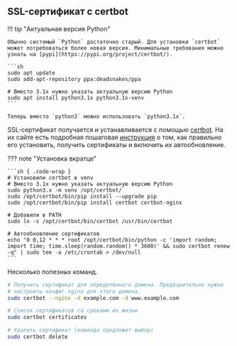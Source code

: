 

## SSL-сертификат с certbot

!!! tip "Актуальная версия Python"

    Обычно системый `Python` достаточно старый. Для установки `certbot` может потребоваться более новая версия. Минимальные требования можно узнать на [pypi](https://pypi.org/project/certbot/).

    ```sh
    sudo apt update
    sudo add-apt-repository ppa:deadsnakes/ppa

    # Вместо 3.1x нужно указать актуальную версию Python
    sudo apt install python3.1x python3.1x-venv 
    ```

    Теперь вместо `python3` можно использовать `python3.1x`.

SSL-сертификат получается и устанавливается с помощью [certbot](https://github.com/certbot/certbot). На их сайте есть подробная пошаговая [инструкция](https://certbot.eff.org/instructions?ws=nginx&os=pip) о том, как правильно его установить, получить сертификаты и включить их автообновление.

??? note "Установка вкратце"

    ```sh { .code-wrap }
    # Установили certbot в venv
    # Вместо 3.1x нужно указать актуальную версию Python
    sudo python3.x -m venv /opt/certbot/
    sudo /opt/certbot/bin/pip install --upgrade pip
    sudo /opt/certbot/bin/pip install certbot certbot-nginx

    # Добавили в PATH
    sudo ln -s /opt/certbot/bin/certbot /usr/bin/certbot

    # Автообновление сертификатов
    echo "0 0,12 * * * root /opt/certbot/bin/python -c 'import random; import time; time.sleep(random.random() * 3600)' && sudo certbot renew -q" | sudo tee -a /etc/crontab > /dev/null
    ```


Несколько полезных команд.

```sh
# Получить сертификат для определённого домена. Предварительно нужно 
# настроить конфиг nginx для этого домена.
sudo certbot --nginx -d example.com -d www.example.com

# Список сертификатов со сроками их жизни
sudo certbot certificates

# Удалить сертификат (команда предложит выбор)
sudo certbot delete
```
